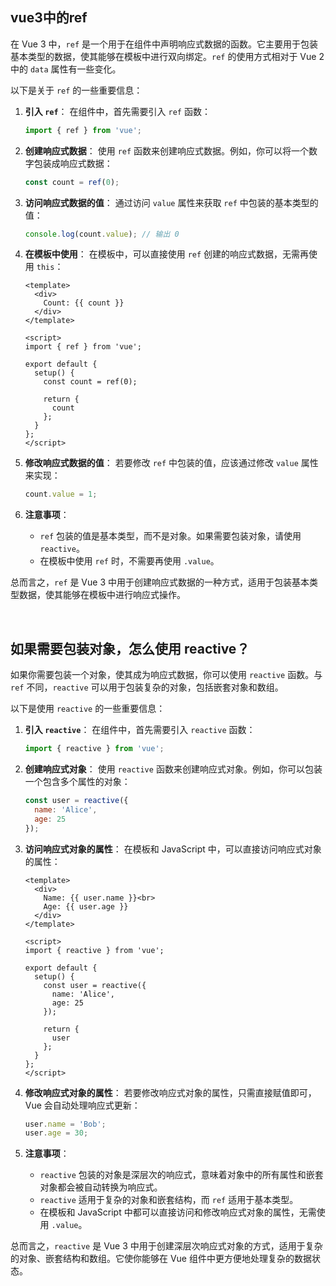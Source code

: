 ## vue3中的ref

在 Vue 3 中，`ref` 是一个用于在组件中声明响应式数据的函数。它主要用于包装基本类型的数据，使其能够在模板中进行双向绑定。`ref` 的使用方式相对于 Vue 2 中的 `data` 属性有一些变化。

以下是关于 `ref` 的一些重要信息：

1. **引入 `ref`**：
   在组件中，首先需要引入 `ref` 函数：

   ```javascript
   import { ref } from 'vue';
   ```

2. **创建响应式数据**：
   使用 `ref` 函数来创建响应式数据。例如，你可以将一个数字包装成响应式数据：

   ```javascript
   const count = ref(0);
   ```

3. **访问响应式数据的值**：
   通过访问 `value` 属性来获取 `ref` 中包装的基本类型的值：

   ```javascript
   console.log(count.value); // 输出 0
   ```

4. **在模板中使用**：
   在模板中，可以直接使用 `ref` 创建的响应式数据，无需再使用 `this`：

   ```vue
   <template>
     <div>
       Count: {{ count }}
     </div>
   </template>
   
   <script>
   import { ref } from 'vue';
   
   export default {
     setup() {
       const count = ref(0);
   
       return {
         count
       };
     }
   };
   </script>
   ```

5. **修改响应式数据的值**：
   若要修改 `ref` 中包装的值，应该通过修改 `value` 属性来实现：

   ```javascript
   count.value = 1;
   ```

6. **注意事项**：
   - `ref` 包装的值是基本类型，而不是对象。如果需要包装对象，请使用 `reactive`。
   - 在模板中使用 `ref` 时，不需要再使用 `.value`。

总而言之，`ref` 是 Vue 3 中用于创建响应式数据的一种方式，适用于包装基本类型数据，使其能够在模板中进行响应式操作。

​	

## 如果需要包装对象，怎么使用 reactive？

如果你需要包装一个对象，使其成为响应式数据，你可以使用 `reactive` 函数。与 `ref` 不同，`reactive` 可以用于包装复杂的对象，包括嵌套对象和数组。

以下是使用 `reactive` 的一些重要信息：

1. **引入 `reactive`**：
   在组件中，首先需要引入 `reactive` 函数：

   ```javascript
   import { reactive } from 'vue';
   ```

2. **创建响应式对象**：
   使用 `reactive` 函数来创建响应式对象。例如，你可以包装一个包含多个属性的对象：

   ```javascript
   const user = reactive({
     name: 'Alice',
     age: 25
   });
   ```

3. **访问响应式对象的属性**：
   在模板和 JavaScript 中，可以直接访问响应式对象的属性：

   ```vue
   <template>
     <div>
       Name: {{ user.name }}<br>
       Age: {{ user.age }}
     </div>
   </template>
   
   <script>
   import { reactive } from 'vue';
   
   export default {
     setup() {
       const user = reactive({
         name: 'Alice',
         age: 25
       });
   
       return {
         user
       };
     }
   };
   </script>
   ```

4. **修改响应式对象的属性**：
   若要修改响应式对象的属性，只需直接赋值即可，Vue 会自动处理响应式更新：

   ```javascript
   user.name = 'Bob';
   user.age = 30;
   ```

5. **注意事项**：
   - `reactive` 包装的对象是深层次的响应式，意味着对象中的所有属性和嵌套对象都会被自动转换为响应式。
   - `reactive` 适用于复杂的对象和嵌套结构，而 `ref` 适用于基本类型。
   - 在模板和 JavaScript 中都可以直接访问和修改响应式对象的属性，无需使用 `.value`。

总而言之，`reactive` 是 Vue 3 中用于创建深层次响应式对象的方式，适用于复杂的对象、嵌套结构和数组。它使你能够在 Vue 组件中更方便地处理复杂的数据状态。